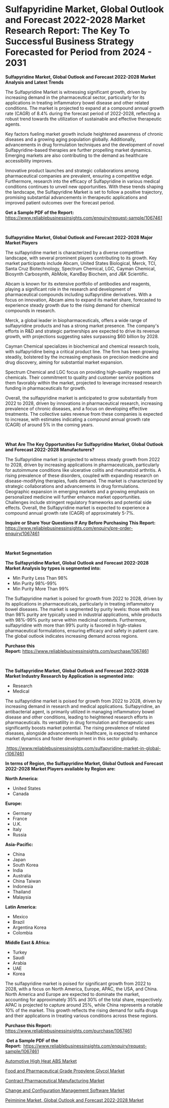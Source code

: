 <p><h1>Sulfapyridine Market, Global Outlook and Forecast 2022-2028 Market Research Report: The Key To Successful Business Strategy Forecasted for Period from 2024 - 2031</h1></p><p><strong>Sulfapyridine Market, Global Outlook and Forecast 2022-2028 Market Analysis and Latest Trends</strong></p>
<p><p>The Sulfapyridine Market is witnessing significant growth, driven by increasing demand in the pharmaceutical sector, particularly for its applications in treating inflammatory bowel disease and other related conditions. The market is projected to expand at a compound annual growth rate (CAGR) of 8.4% during the forecast period of 2022-2028, reflecting a robust trend towards the utilization of sustainable and effective therapeutic agents.</p><p>Key factors fueling market growth include heightened awareness of chronic diseases and a growing aging population globally. Additionally, advancements in drug formulation techniques and the development of novel Sulfapyridine-based therapies are further propelling market dynamics. Emerging markets are also contributing to the demand as healthcare accessibility improves.</p><p>Innovative product launches and strategic collaborations among pharmaceutical companies are prevalent, ensuring a competitive edge. Furthermore, research into the efficacy of Sulfapyridine in various medical conditions continues to unveil new opportunities. With these trends shaping the landscape, the Sulfapyridine Market is set to follow a positive trajectory, promising substantial advancements in therapeutic applications and improved patient outcomes over the forecast period.</p></p>
<p><strong>Get a Sample PDF of the Report:&nbsp;</strong> <a href="https://www.reliablebusinessinsights.com/enquiry/request-sample/1067461?utm_campaign=1091&utm_medium=2&utm_source=Github&utm_content=ia&utm_term=04122024&utm_id=sulfapyridine-market-global-outlook-and-forecast-2022-2028">https://www.reliablebusinessinsights.com/enquiry/request-sample/1067461</a></p>
<p>&nbsp;</p>
<p><strong>Sulfapyridine Market, Global Outlook and Forecast 2022-2028 Major Market Players</strong></p>
<p><p>The sulfapyridine market is characterized by a diverse competitive landscape, with several prominent players contributing to its growth. Key market participants include Abcam, United States Biological, Merck, TCI, Santa Cruz Biotechnology, Spectrum Chemical, LGC, Cayman Chemical, Biosynth Carbosynth, AbMole, KareBay Biochem, and J&K Scientific.</p><p>Abcam is known for its extensive portfolio of antibodies and reagents, playing a significant role in the research and development of pharmaceutical compounds including sulfapyridine derivatives. With a focus on innovation, Abcam aims to expand its market share, forecasted to experience steady growth due to the rising demand for chemical compounds in research.</p><p>Merck, a global leader in biopharmaceuticals, offers a wide range of sulfapyridine products and has a strong market presence. The company's efforts in R&D and strategic partnerships are expected to drive its revenue growth, with projections suggesting sales surpassing $60 billion by 2028.</p><p>Cayman Chemical specializes in biochemical and chemical research tools, with sulfapyridine being a critical product line. The firm has been growing steadily, bolstered by the increasing emphasis on precision medicine and drug discovery, aiming for substantial market expansion.</p><p>Spectrum Chemical and LGC focus on providing high-quality reagents and chemicals. Their commitment to quality and customer service positions them favorably within the market, projected to leverage increased research funding in pharmaceuticals for growth.</p><p>Overall, the sulfapyridine market is anticipated to grow substantially from 2022 to 2028, driven by innovations in pharmaceutical research, increasing prevalence of chronic diseases, and a focus on developing effective treatments. The collective sales revenue from these companies is expected to increase, with estimates indicating a compound annual growth rate (CAGR) of around 5% in the coming years.</p></p>
<p>&nbsp;</p>
<p><strong>What Are The Key Opportunities For Sulfapyridine Market, Global Outlook and Forecast 2022-2028 Manufacturers?</strong></p>
<p><p>The Sulfapyridine market is projected to witness steady growth from 2022 to 2028, driven by increasing applications in pharmaceuticals, particularly for autoimmune conditions like ulcerative colitis and rheumatoid arthritis. A rising prevalence of these disorders, coupled with expanding research on disease-modifying therapies, fuels demand. The market is characterized by strategic collaborations and advancements in drug formulations. Geographic expansion in emerging markets and a growing emphasis on personalized medicine will further enhance market opportunities. Challenges include stringent regulatory frameworks and potential side effects. Overall, the Sulfapyridine market is expected to experience a compound annual growth rate (CAGR) of approximately 5-7%.</p></p>
<p><strong>Inquire or Share Your Questions If Any Before Purchasing This Report:</strong> <a href="https://www.reliablebusinessinsights.com/enquiry/pre-order-enquiry/1067461?utm_campaign=1091&utm_medium=2&utm_source=Github&utm_content=ia&utm_term=04122024&utm_id=sulfapyridine-market-global-outlook-and-forecast-2022-2028">https://www.reliablebusinessinsights.com/enquiry/pre-order-enquiry/1067461</a></p>
<p>&nbsp;</p>
<p><strong>Market Segmentation</strong></p>
<p><strong>The Sulfapyridine Market, Global Outlook and Forecast 2022-2028 Market Analysis by types is segmented into:</strong></p>
<p><ul><li>Min Purity Less Than 98%</li><li>Min Purity 98%-99%</li><li>Min Purity More Than 99%</li></ul></p>
<p><p>The Sulfapyridine market is poised for growth from 2022 to 2028, driven by its applications in pharmaceuticals, particularly in treating inflammatory bowel diseases. The market is segmented by purity levels: those with less than 98% purity are typically used in industrial applications, while products with 98%-99% purity serve within medicinal contexts. Furthermore, sulfapyridine with more than 99% purity is favored in high-stakes pharmaceutical formulations, ensuring efficacy and safety in patient care. The global outlook indicates increasing demand across regions.</p></p>
<p><strong>Purchase this Report:&nbsp;</strong><a href="https://www.reliablebusinessinsights.com/purchase/1067461?utm_campaign=1091&utm_medium=2&utm_source=Github&utm_content=ia&utm_term=04122024&utm_id=sulfapyridine-market-global-outlook-and-forecast-2022-2028">https://www.reliablebusinessinsights.com/purchase/1067461</a></p>
<p>&nbsp;</p>
<p><strong>The Sulfapyridine Market, Global Outlook and Forecast 2022-2028 Market Industry Research by Application is segmented into:</strong></p>
<p><ul><li>Research</li><li>Medical</li></ul></p>
<p><p>The sulfapyridine market is poised for growth from 2022 to 2028, driven by increasing demand in research and medical applications. Sulfapyridine, an antibacterial agent, is primarily utilized in managing inflammatory bowel disease and other conditions, leading to heightened research efforts in pharmaceuticals. Its versatility in drug formulation and therapeutic uses significantly boosts market potential. The rising prevalence of related diseases, alongside advancements in healthcare, is expected to enhance market dynamics and foster development in this sector globally.</p></p>
<p><a href="https://www.reliablebusinessinsights.com/sulfapyridine-market-in-global-r1067461?utm_campaign=1091&utm_medium=2&utm_source=Github&utm_content=ia&utm_term=04122024&utm_id=sulfapyridine-market-global-outlook-and-forecast-2022-2028">&nbsp;https://www.reliablebusinessinsights.com/sulfapyridine-market-in-global-r1067461</a></p>
<p><strong>In terms of Region, the Sulfapyridine Market, Global Outlook and Forecast 2022-2028 Market Players available by Region are:</strong></p>
<p>
    <p> <strong> North America: </strong>
        <ul>
            <li>United States</li>
            <li>Canada</li>
        </ul>
        </p> 
    <p> <strong> Europe: </strong>
        <ul>
            <li>Germany</li>
            <li>France</li>
            <li>U.K.</li>
            <li>Italy</li>
            <li>Russia</li>
        </ul>
        </p> 
    <p> <strong> Asia-Pacific: </strong>
        <ul>
            <li>China</li>
            <li>Japan</li>
            <li>South Korea</li>
            <li>India</li>
            <li>Australia</li>
            <li>China Taiwan</li>
            <li>Indonesia</li>
            <li>Thailand</li>
            <li>Malaysia</li>
        </ul>
        </p> 
    <p> <strong> Latin America: </strong>
        <ul>
            <li>Mexico</li>
            <li>Brazil</li>
            <li>Argentina Korea</li>
            <li>Colombia</li>
        </ul>
        </p> 
    <p> <strong> Middle East & Africa: </strong>
        <ul>
            <li>Turkey</li>
            <li>Saudi</li>
            <li>Arabia</li>
            <li>UAE</li>
            <li>Korea</li>
        </ul>
    </p>
    </p>
<p><p>The sulfapyridine market is poised for significant growth from 2022 to 2028, with a focus on North America, Europe, APAC, the USA, and China. North America and Europe are expected to dominate the market, accounting for approximately 35% and 30% of the total share, respectively. APAC is projected to capture around 25%, while China represents a notable 10% of the market. This growth reflects the rising demand for sulfa drugs and their applications in treating various conditions across these regions.</p></p>
<p><strong>Purchase this Report: </strong><a href="https://www.reliablebusinessinsights.com/purchase/1067461?utm_campaign=1091&utm_medium=2&utm_source=Github&utm_content=ia&utm_term=04122024&utm_id=sulfapyridine-market-global-outlook-and-forecast-2022-2028">https://www.reliablebusinessinsights.com/purchase/1067461</a></p>
<p>&nbsp;<strong>Get a Sample PDF of the Report:&nbsp;&nbsp;</strong><a href="https://www.reliablebusinessinsights.com/enquiry/request-sample/1067461?utm_campaign=1091&utm_medium=2&utm_source=Github&utm_content=ia&utm_term=04122024&utm_id=sulfapyridine-market-global-outlook-and-forecast-2022-2028">https://www.reliablebusinessinsights.com/enquiry/request-sample/1067461</a></p>
<p><strong></strong></p>
<p><p><a href="https://issuu.com/reportprime-2/docs/automotive-high-heat-abs-market-size-2030.pptx?utm_campaign=1091&utm_medium=2&utm_source=Github&utm_content=ia&utm_term=04122024&utm_id=sulfapyridine-market-global-outlook-and-forecast-2022-2028">Automotive High Heat ABS Market</a></p><p><a href="https://issuu.com/reportprime-2/docs/food-and-pharmaceutical-grade-propylene-glycol-mar?utm_campaign=1091&utm_medium=2&utm_source=Github&utm_content=ia&utm_term=04122024&utm_id=sulfapyridine-market-global-outlook-and-forecast-2022-2028">Food and Pharmaceutical Grade Propylene Glycol Market</a></p><p><a href="https://www.linkedin.com/pulse/contract-pharmaceutical-manufacturing-market-characterized-levte?utm_campaign=1091&utm_medium=2&utm_source=Github&utm_content=ia&utm_term=04122024&utm_id=sulfapyridine-market-global-outlook-and-forecast-2022-2028">Contract Pharmaceutical Manufacturing Market</a></p><p><a href="https://www.linkedin.com/pulse/forecasting-growth-change-configuration-management-software-yhhye?utm_campaign=1091&utm_medium=2&utm_source=Github&utm_content=ia&utm_term=04122024&utm_id=sulfapyridine-market-global-outlook-and-forecast-2022-2028">Change and Configuration Management Software Market</a></p><p><a href="https://github.com/MariaWashington76/Market-Research-Report-List-1/blob/main/peiminine-market-global-outlook-and-forecast-2022-2028-market.md?utm_campaign=1091&utm_medium=2&utm_source=Github&utm_content=ia&utm_term=04122024&utm_id=sulfapyridine-market-global-outlook-and-forecast-2022-2028">Peiminine Market, Global Outlook and Forecast 2022-2028 Market</a></p></p>